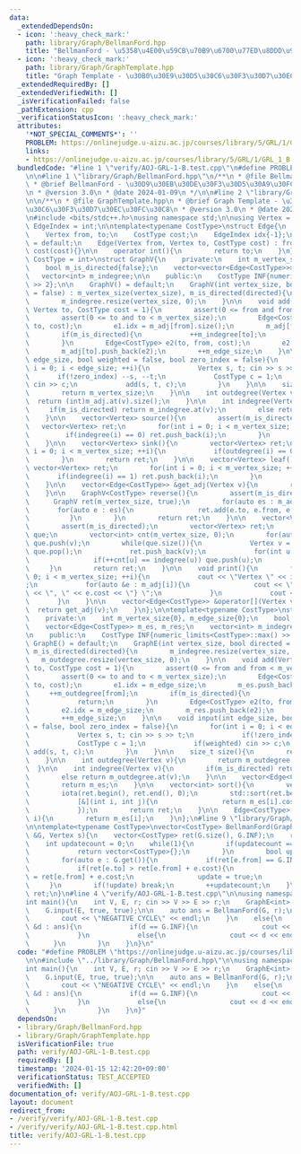 ```yaml
---
data:
  _extendedDependsOn:
  - icon: ':heavy_check_mark:'
    path: library/Graph/BellmanFord.hpp
    title: "BellmanFord - \u5358\u4E00\u59CB\u70B9\u6700\u77ED\u8DDD\u96E2"
  - icon: ':heavy_check_mark:'
    path: library/Graph/GraphTemplate.hpp
    title: "Graph Template - \u30B0\u30E9\u30D5\u30C6\u30F3\u30D7\u30EC\u30FC\u30C8"
  _extendedRequiredBy: []
  _extendedVerifiedWith: []
  _isVerificationFailed: false
  _pathExtension: cpp
  _verificationStatusIcon: ':heavy_check_mark:'
  attributes:
    '*NOT_SPECIAL_COMMENTS*': ''
    PROBLEM: https://onlinejudge.u-aizu.ac.jp/courses/library/5/GRL/1/GRL_1_B
    links:
    - https://onlinejudge.u-aizu.ac.jp/courses/library/5/GRL/1/GRL_1_B
  bundledCode: "#line 1 \"verify/AOJ-GRL-1-B.test.cpp\"\n#define PROBLEM \"https://onlinejudge.u-aizu.ac.jp/courses/library/5/GRL/1/GRL_1_B\"\
    \n\n#line 1 \"library/Graph/BellmanFord.hpp\"\n/**\n * @file BellmanFord.hpp\n\
    \ * @brief BellmanFord - \u30D9\u30EB\u30DE\u30F3\u30D5\u30A9\u30FC\u30C9\u6CD5\
    \n * @version 3.0\n * @date 2024-01-09\n */\n\n#line 2 \"library/Graph/GraphTemplate.hpp\"\
    \n\n/**\n * @file GraphTemplate.hpp\n * @brief Graph Template - \u30B0\u30E9\u30D5\
    \u30C6\u30F3\u30D7\u30EC\u30FC\u30C8\n * @version 3.0\n * @date 2024-01-09\n */\n\
    \n#include <bits/stdc++.h>\nusing namespace std;\n\nusing Vertex = int;\nusing\
    \ EdgeIndex = int;\n\ntemplate<typename CostType>\nstruct Edge{\n    public:\n\
    \    Vertex from, to;\n    CostType cost;\n    EdgeIndex idx{-1};\n\n    Edge()\
    \ = default;\n    Edge(Vertex from, Vertex to, CostType cost) : from(from), to(to),\
    \ cost(cost){}\n\n    operator int(){\n        return to;\n    }\n};\n\ntemplate<typename\
    \ CostType = int>\nstruct GraphV{\n    private:\n    int m_vertex_size{0}, m_edge_size{0};\n\
    \    bool m_is_directed{false};\n    vector<vector<Edge<CostType>>> m_adj;\n \
    \   vector<int> m_indegree;\n\n    public:\n    CostType INF{numeric_limits<CostType>::max()\
    \ >> 2};\n\n    GraphV() = default;\n    GraphV(int vertex_size, bool directed\
    \ = false) : m_vertex_size(vertex_size), m_is_directed(directed){\n        m_adj.resize(vertex_size);\n\
    \        m_indegree.resize(vertex_size, 0);\n    }\n\n    void add(Vertex from,\
    \ Vertex to, CostType cost = 1){\n        assert(0 <= from and from < m_vertex_size);\n\
    \        assert(0 <= to and to < m_vertex_size);\n        Edge<CostType> e1(from,\
    \ to, cost);\n        e1.idx = m_adj[from].size();\n        m_adj[from].push_back(e1);\n\
    \        if(m_is_directed){\n            ++m_indegree[to];\n            return;\n\
    \        }\n        Edge<CostType> e2(to, from, cost);\n        e2.idx = m_adj[to].size();\n\
    \        m_adj[to].push_back(e2);\n        ++m_edge_size;\n    }\n\n    void input(int\
    \ edge_size, bool weighted = false, bool zero_index = false){\n        for(int\
    \ i = 0; i < edge_size; ++i){\n            Vertex s, t; cin >> s >> t;\n     \
    \       if(!zero_index) --s, --t;\n            CostType c = 1;\n            if(weighted)\
    \ cin >> c;\n            add(s, t, c);\n        }\n    }\n\n    size_t size(){\n\
    \        return m_vertex_size;\n    }\n\n    int outdegree(Vertex v){\n      \
    \  return (int)m_adj.at(v).size();\n    }\n\n    int indegree(Vertex v){\n   \
    \     if(m_is_directed) return m_indegree.at(v);\n        else return (int)m_adj.at(v).size();\n\
    \    }\n\n    vector<Vertex> source(){\n        assert(m_is_directed);\n     \
    \   vector<Vertex> ret;\n        for(int i = 0; i < m_vertex_size; ++i){\n   \
    \         if(indegree(i) == 0) ret.push_back(i);\n        }\n        return ret;\n\
    \    }\n\n    vector<Vertex> sink(){\n        vector<Vertex> ret;\n        for(int\
    \ i = 0; i < m_vertex_size; ++i){\n            if(outdegree(i) == 0) ret.push_back(i);\n\
    \        }\n        return ret;\n    }\n\n    vector<Vertex> leaf(){\n       \
    \ vector<Vertex> ret;\n        for(int i = 0; i < m_vertex_size; ++i){\n     \
    \       if(indegree(i) == 1) ret.push_back(i);\n        }\n        return ret;\n\
    \    }\n\n    vector<Edge<CostType>> &get_adj(Vertex v){\n        return m_adj.at(v);\n\
    \    }\n\n    GraphV<CostType> reverse(){\n        assert(m_is_directed);\n  \
    \      GraphV ret(m_vertex_size, true);\n        for(auto es : m_adj){\n     \
    \       for(auto e : es){\n                ret.add(e.to, e.from, e.cost);\n  \
    \          }\n        }\n        return ret;\n    }\n\n    vector<Vertex> sort(){\n\
    \        assert(m_is_directed);\n        vector<Vertex> ret;\n        queue<Vertex>\
    \ que;\n        vector<int> cnt(m_vertex_size, 0);\n        for(auto v : source())\
    \ que.push(v);\n        while(que.size()){\n            Vertex v = que.front();\
    \ que.pop();\n            ret.push_back(v);\n            for(int u : m_adj[v]){\n\
    \                if(++cnt[u] == indegree(u)) que.push(u);\n            }\n   \
    \     }\n        return ret;\n    }\n\n    void print(){\n        for(int i =\
    \ 0; i < m_vertex_size; ++i){\n            cout << \"Vertex \" << i << \" : \"\
    ;\n            for(auto &e : m_adj[i]){\n                cout << \"{\" << e.to\
    \ << \", \" << e.cost << \"} \";\n            }\n            cout << endl;\n \
    \       }\n    }\n\n    vector<Edge<CostType>> &operator[](Vertex v){\n      \
    \  return get_adj(v);\n    }\n};\n\ntemplate<typename CostType>\nstruct GraphE{\n\
    \    private:\n    int m_vertex_size{0}, m_edge_size{0};\n    bool m_is_directed{false};\n\
    \    vector<Edge<CostType>> m_es, m_res;\n    vector<int> m_indegree, m_outdegree;\n\
    \n    public:\n    CostType INF{numeric_limits<CostType>::max() >> 2};\n\n   \
    \ GraphE() = default;\n    GraphE(int vertex_size, bool directed = false) : m_vertex_size(vertex_size),\
    \ m_is_directed(directed){\n        m_indegree.resize(vertex_size, 0);\n     \
    \   m_outdegree.resize(vertex_size, 0);\n    }\n\n    void add(Vertex from, Vertex\
    \ to, CostType cost = 1){\n        assert(0 <= from and from < m_vertex_size);\n\
    \        assert(0 <= to and to < m_vertex_size);\n        Edge<CostType> e1(from,\
    \ to, cost);\n        e1.idx = m_edge_size;\n        m_es.push_back(e1);\n   \
    \     ++m_outdegree[from];\n        if(m_is_directed){\n            ++m_indegree[to];\n\
    \            return;\n        }\n        Edge<CostType> e2(to, from, cost);\n\
    \        e2.idx = m_edge_size;\n        m_res.push_back(e2);\n        ++m_outdegree[to];\n\
    \        ++m_edge_size;\n    }\n\n    void input(int edge_size, bool weighted\
    \ = false, bool zero_index = false){\n        for(int i = 0; i < edge_size; ++i){\n\
    \            Vertex s, t; cin >> s >> t;\n            if(!zero_index) --s, --t;\n\
    \            CostType c = 1;\n            if(weighted) cin >> c;\n           \
    \ add(s, t, c);\n        }\n    }\n\n    size_t size(){\n        return m_vertex_size;\n\
    \    }\n\n    int outdegree(Vertex v){\n        return m_outdegree.at(v);\n  \
    \  }\n\n    int indegree(Vertex v){\n        if(m_is_directed) return m_indegree.at(v);\n\
    \        else return m_outdegree.at(v);\n    }\n\n    vector<Edge<CostType>> &get(){\n\
    \        return m_es;\n    }\n\n    vector<int> sort(){\n        vector<int> ret(m_edge_size);\n\
    \        iota(ret.begin(), ret.end(), 0);\n        std::sort(ret.begin(), ret.end(),\n\
    \            [&](int i, int j){\n                return m_es[i].cost < m_es[j].cost;\n\
    \            });\n        return ret;\n    }\n\n    Edge<CostType> &operator[](int\
    \ i){\n        return m_es[i];\n    }\n};\n#line 9 \"library/Graph/BellmanFord.hpp\"\
    \n\ntemplate<typename CostType>\nvector<CostType> BellmanFord(GraphE<CostType>\
    \ &G, Vertex s){\n    vector<CostType> ret(G.size(), G.INF);\n    ret[s] = 0;\n\
    \    int updatecount = 0;\n    while(1){\n        if(updatecount == G.size()){\n\
    \            return vector<CostType>{};\n        }\n        bool update = false;\n\
    \        for(auto e : G.get()){\n            if(ret[e.from] == G.INF) continue;\n\
    \            if(ret[e.to] > ret[e.from] + e.cost){\n                ret[e.to]\
    \ = ret[e.from] + e.cost;\n                update = true;\n            }\n   \
    \     }\n        if(!update) break;\n        ++updatecount;\n    }\n    return\
    \ ret;\n}\n#line 4 \"verify/AOJ-GRL-1-B.test.cpp\"\n\nusing namespace std;\n\n\
    int main(){\n    int V, E, r; cin >> V >> E >> r;\n    GraphE<int> G(V, true);\n\
    \    G.input(E, true, true);\n\n    auto ans = BellmanFord(G, r);\n    if(ans.empty()){\n\
    \        cout << \"NEGATIVE CYCLE\" << endl;\n    }\n    else{\n        for(auto\
    \ &d : ans){\n            if(d == G.INF){\n                cout << \"INF\" <<endl;\n\
    \            }\n            else{\n                cout << d << endl;\n      \
    \      }\n        }\n    }\n}\n"
  code: "#define PROBLEM \"https://onlinejudge.u-aizu.ac.jp/courses/library/5/GRL/1/GRL_1_B\"\
    \n\n#include \"../library/Graph/BellmanFord.hpp\"\n\nusing namespace std;\n\n\
    int main(){\n    int V, E, r; cin >> V >> E >> r;\n    GraphE<int> G(V, true);\n\
    \    G.input(E, true, true);\n\n    auto ans = BellmanFord(G, r);\n    if(ans.empty()){\n\
    \        cout << \"NEGATIVE CYCLE\" << endl;\n    }\n    else{\n        for(auto\
    \ &d : ans){\n            if(d == G.INF){\n                cout << \"INF\" <<endl;\n\
    \            }\n            else{\n                cout << d << endl;\n      \
    \      }\n        }\n    }\n}"
  dependsOn:
  - library/Graph/BellmanFord.hpp
  - library/Graph/GraphTemplate.hpp
  isVerificationFile: true
  path: verify/AOJ-GRL-1-B.test.cpp
  requiredBy: []
  timestamp: '2024-01-15 12:42:20+09:00'
  verificationStatus: TEST_ACCEPTED
  verifiedWith: []
documentation_of: verify/AOJ-GRL-1-B.test.cpp
layout: document
redirect_from:
- /verify/verify/AOJ-GRL-1-B.test.cpp
- /verify/verify/AOJ-GRL-1-B.test.cpp.html
title: verify/AOJ-GRL-1-B.test.cpp
---
```

